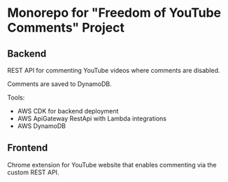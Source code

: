 # Monorepo for "Freedom of YouTube Comments" Project

## Backend

REST API for commenting YouTube videos where comments are disabled.

Comments are saved to DynamoDB.

Tools:
   - AWS CDK for backend deployment
   - AWS ApiGateway RestApi with Lambda integrations
   - AWS DynamoDB


## Frontend

Chrome extension for YouTube website that enables commenting via the custom REST API.
